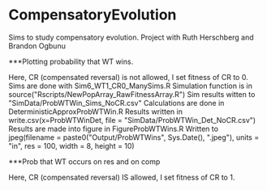# CompensatoryEvolution
Sims to study compensatory evolution. Project with Ruth Herschberg and Brandon Ogbunu

***Plotting probability that WT wins. 

Here, CR (compensated reversal) is not allowed, I set fitness of CR to 0. 
Sims are done with Sim6_WT1_CR0_ManySims.R
Simulation function is in source("Rscripts/NewPopArray_RawFitnessArray.R")
Sim results witten to "SimData/ProbWTWin_Sims_NoCR.csv"
Calculations are done in DeterministicApproxProbWTWin.R
Results written in write.csv(x=ProbWTWinDet, file = "SimData/ProbWTWin_Det_NoCR.csv")
Results are made into figure in FigureProbWTWins.R
Written to jpeg(filename  = paste0("Output/ProbWTWins", Sys.Date(), ".jpeg"), units = "in", res = 100, width = 8, height = 10)


***Prob that WT occurs on res and on comp 

Here, CR (compensated reversal) IS allowed, I set fitness of CR to 1. 





